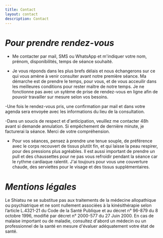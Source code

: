 ```yaml
---
title: Contact
layout: contact
description: Contact
---
```


# *Pour prendre rendez-vous*

- Me contacter par mail, SMS ou WhatsApp et m'indiquer votre nom, prénom, disponibilités, temps de séance souhaité.

- Je vous réponds dans les plus brefs délais et nous échangerons sur ce qui vous amène à venir consulter avant notre première séance. Ma démarche est de prendre le temps, pour vous, et de vous acceuilir dans les meilleures conditions pour rester maître de notre temps. Je ne fonctionne pas avec un sytème de prise de rendez-vous en ligne afin de pouvoir travailler sur mesure selon vos besoins.

-Une fois le rendez-vous pris, une confirmation par mail et dans votre agenda sera envoyée avec les informations du lieu de la consultation.

-Dans un soucis de respect et d'anticipation, veuillez me contacter 48h avant si demande annulation. Si empêchement de dernière minute, je facturerai la séance. Merci de votre compréhension.

- Pour vos séances, pensez à prendre une tenue souple, de préférence avec le corps recouvert de tissus plutôt fin, et qui laisse la peau respirer, pour des pressions plus agréables. Il est aussi important de prendre un pull et des chaussettes pour ne pas vous refroidir pendant la séance car le rythme cardiaque ralentit. J'ai toujours pour vous une couverture chaude, des serviettes pour le visage et des tissus supplémentaires.

# *Mentions légales*

Le Shiatsu ne se substitue pas aux traitements de la médecine allopathique ou psychiatrique et ne sont nullement associées à la kinésithérapie selon l’article L.4321-21 du Code de la Santé Publique et au décret n° 96-879 du 8 octobre 1996, modifié par décret n° 2000-577 du 27 Juin 2000.
En cas de malaise important ou de maladie, consultez d'abord un médecin ou un professionnel de la santé en mesure d'évaluer adéquatement votre état de santé.
